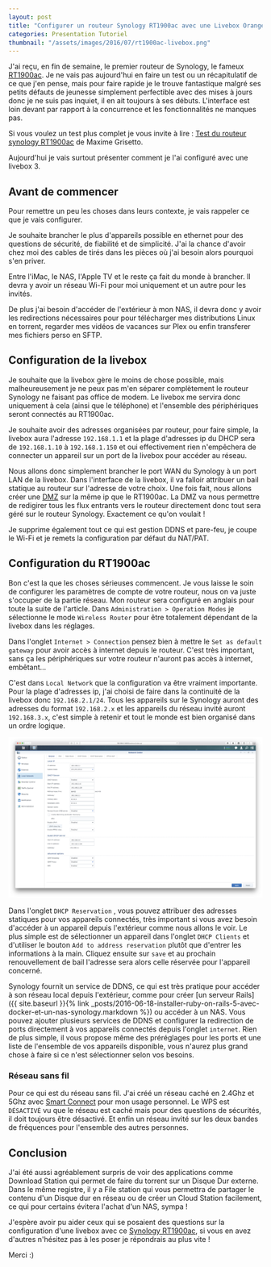 ```yaml
---
layout: post
title: "Configurer un routeur Synology RT1900ac avec une Livebox Orange"
categories: Presentation Tutoriel
thumbnail: "/assets/images/2016/07/rt1900ac-livebox.png"
---
```

J'ai reçu, en fin de semaine, le premier routeur de Synology, le fameux [RT1900ac](https://amzn.to/2a96R85). Je ne vais pas aujourd'hui en faire un test ou un récapitulatif de ce que j'en pense, mais pour faire rapide je le trouve fantastique malgré ses petits défauts de jeunesse simplement perfectible avec des mises à jours donc je ne suis pas inquiet, il en ait toujours à ses débuts. L'interface est loin devant par rapport à la concurrence et les fonctionnalités ne manques pas.

Si vous voulez un test plus complet je vous invite à lire : [Test du routeur synology RT1900ac](https://b0b.fr/2016/02/16/test-du-routeur-synology-rt1900ac/) de Maxime Grisetto.

Aujourd'hui je vais surtout présenter comment je l'ai configuré avec une livebox 3.

## Avant de commencer

Pour remettre un peu les choses dans leurs contexte, je vais rappeler ce que je vais configurer.

Je souhaite brancher le plus d'appareils possible en ethernet pour des questions de sécurité, de fiabilité et de simplicité. J'ai la chance d'avoir chez moi des cables de tirés dans les pièces où j'ai besoin alors pourquoi s'en priver.

Entre l'iMac, le NAS, l'Apple TV et le reste ça fait du monde à brancher. Il devra y avoir un réseau Wi-Fi pour moi uniquement et un autre pour les invités.

De plus j'ai besoin d'accéder de l'extérieur à mon NAS, il devra donc y avoir les redirections nécessaires pour pour télécharger mes distributions Linux en torrent, regarder mes vidéos de vacances sur Plex ou enfin transferer mes fichiers perso en SFTP.

## Configuration de la livebox

Je souhaite que la livebox gère le moins de chose possible, mais malheureusement je ne peux pas m'en séparer complètement le routeur Synology ne faisant pas office de modem. Le livebox me servira donc uniquement à cela (ainsi que le téléphone) et l'ensemble des périphériques seront connectés au RT1900ac.

Je souhaite avoir des adresses organisées par routeur, pour faire simple, la livebox aura l'adresse `192.168.1.1` et la plage d'adresses ip du DHCP sera de `192.168.1.10` à `192.168.1.150` et oui effectivement rien n'empêchera de connecter un appareil sur un port de la livebox pour accéder au réseau.

Nous allons donc simplement brancher le port WAN du Synology à un port LAN de la livebox. Dans l'interface de la livebox, il va falloir attribuer un bail statique au routeur sur l'adresse de votre choix. Une fois fait, nous allons créer une [DMZ](https://fr.wikipedia.org/wiki/Zone_d%C3%A9militaris%C3%A9e_(informatique)) sur la même ip que le RT1900ac. La DMZ va nous permettre de redigirer tous les flux entrants vers le routeur directement donc tout sera géré sur le routeur Synology. Exactement ce qu'on voulait !

Je supprime également tout ce qui est gestion DDNS et pare-feu, je coupe le Wi-Fi et je remets la configuration par défaut du NAT/PAT.

## Configuration du RT1900ac

Bon c'est la que les choses sérieuses commencent. Je vous laisse le soin de configurer les paramètres de compte de votre routeur, nous on va juste s'occuper de la partie réseau. Mon routeur sera configuré en anglais pour toute la suite de l'article. Dans `Administration > Operation Modes` je sélectionne le mode `Wireless Router` pour être totalement dépendant de la livebox dans les réglages.

Dans l'onglet `Internet > Connection` pensez bien à mettre le `Set as default gateway` pour avoir accès à internet depuis le routeur. C'est très important, sans ça les périphériques sur votre routeur n'auront pas accès à internet, embêtant...

C'est dans `Local Network` que la configuration va être vraiment importante. Pour la plage d'adresses ip, j'ai choisi de faire dans la continuité de la livebox donc `192.168.2.1/24`. Tous les appareils sur le Synology auront des adresses du format `192.168.2.x` et les appareils du réseau invité auront `192.168.3.x`, c'est simple à retenir et tout le monde est bien organisé dans un ordre logique.

![local-network-rt1900ac](/assets/images/2016/07/local-network-rt1900ac.png)

Dans l'onglet `DHCP Reservation` , vous pouvez attribuer des adresses statiques pour vos appareils connectés, très important si vous avez besoin d'accéder à un appareil depuis l'extérieur comme nous allons le voir. Le plus simple est de sélectionner un appareil dans l'onglet `DHCP Clients` et d'utiliser le bouton `Add to address reservation` plutôt que d'entrer les informations à la main. Cliquez ensuite sur `save` et au prochain renouvellement de bail l'adresse sera alors celle réservée pour l'appareil concerné.

Synology fournit un service de DDNS, ce qui est très pratique pour accéder à son réseau local depuis l'extérieur, comme pour créer [un serveur Rails]({{ site.baseurl }}{% link _posts/2016-06-18-installer-ruby-on-rails-5-avec-docker-et-un-nas-synology.markdown %}) ou accéder à un NAS. Vous pouvez ajouter plusieurs services de DDNS et configurer la redirection de ports directement à vos appareils connectés depuis l'onglet `internet`. Rien de plus simple, il vous propose même des préréglages pour les ports et une liste de l'ensemble de vos appareils disponible, vous n'aurez plus grand chose à faire si ce n'est sélectionner selon vos besoins.

### Réseau sans fil

Pour ce qui est du réseau sans fil. J'ai créé un réseau caché en 2.4Ghz et 5Ghz avec [Smart Connect](https://www.synology.com/en-us/products/RT1900ac) pour mon usage personnel. Le WPS est `DÉSACTIVÉ` vu que le réseau est caché mais pour des questions de sécurités, il doit toujours être désactivé. Et enfin un réseau invité sur les deux bandes de fréquences pour l'ensemble des autres personnes.

## Conclusion

J'ai été aussi agréablement surpris de voir des applications comme Download Station qui permet de faire du torrent sur un Disque Dur externe. Dans le même registre, il y a File station qui vous permettra de partager le contenu d'un Disque dur en réseau ou de créer un Cloud Station facilement, ce qui pour certains évitera l'achat d'un NAS, sympa !

J'espère avoir pu aider ceux qui se posaient des questions sur la configuration d'une livebox avec ce [Synology RT1900ac](https://amzn.to/2a96R85), si vous en avez d'autres n'hésitez pas à les poser je répondrais au plus vite !

Merci :)
